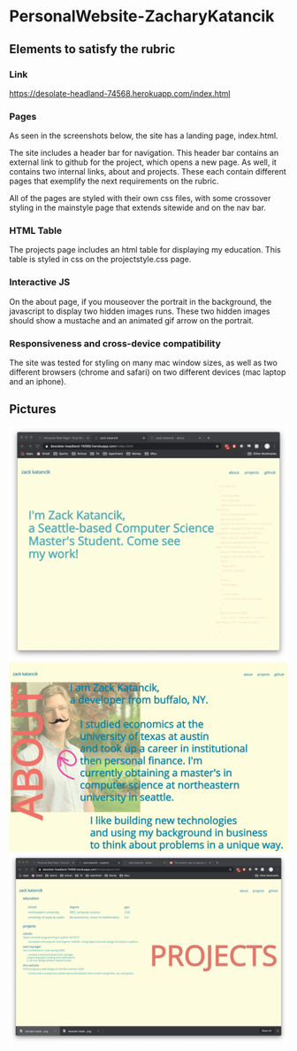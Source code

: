 # PersonalWebsite-ZacharyKatancik

## Elements to satisfy the rubric

### Link
https://desolate-headland-74568.herokuapp.com/index.html

### Pages
As seen in the screenshots below, the site has a landing page, index.html. 

The site includes a header bar for navigation. This header bar contains an external link to github for the project, which opens a new page. As well, it contains two internal links, about and projects. These each contain different pages that exemplify the next requirements on the rubric.

All of the pages are styled with their own css files, with some crossover styling in the mainstyle page that extends sitewide and on the nav bar.

### HTML Table
The projects page includes an html table for displaying my education. This table is styled in css on the projectstyle.css page.

### Interactive JS
On the about page, if you mouseover the portrait in the background, the javascript to display two hidden images runs. These two hidden images should show a mustache and an animated gif arrow on the portrait. 

### Responsiveness and cross-device compatibility
The site was tested for styling on many mac window sizes, as well as two different browsers (chrome and safari) on two different devices (mac laptop and an iphone).

## Pictures
![master](/readme_images/homepage.png)
![master](/readme_images/about.png)
![master](/readme_images/projects.png)